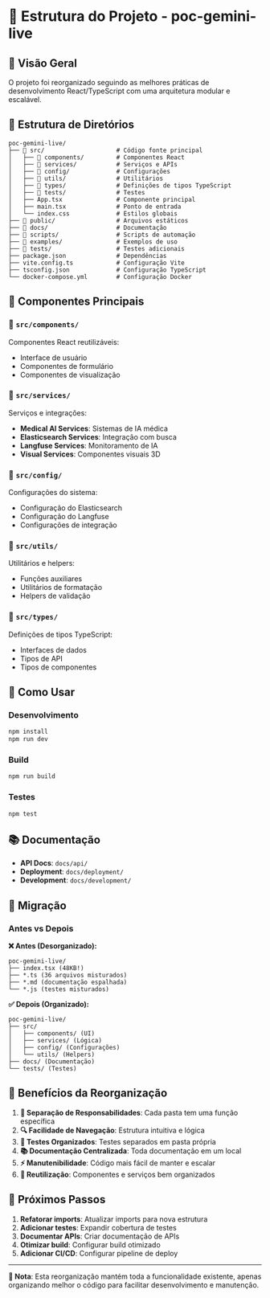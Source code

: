 # 📁 Estrutura do Projeto - poc-gemini-live

## 🎯 Visão Geral

O projeto foi reorganizado seguindo as melhores práticas de desenvolvimento React/TypeScript com uma arquitetura modular e escalável.

## 📂 Estrutura de Diretórios

```
poc-gemini-live/
├── 📁 src/                    # Código fonte principal
│   ├── 📁 components/         # Componentes React
│   ├── 📁 services/           # Serviços e APIs
│   ├── 📁 config/             # Configurações
│   ├── 📁 utils/              # Utilitários
│   ├── 📁 types/              # Definições de tipos TypeScript
│   ├── 📁 tests/              # Testes
│   ├── App.tsx               # Componente principal
│   ├── main.tsx              # Ponto de entrada
│   └── index.css             # Estilos globais
├── 📁 public/                 # Arquivos estáticos
├── 📁 docs/                   # Documentação
├── 📁 scripts/                # Scripts de automação
├── 📁 examples/               # Exemplos de uso
├── 📁 tests/                  # Testes adicionais
├── package.json              # Dependências
├── vite.config.ts            # Configuração Vite
├── tsconfig.json             # Configuração TypeScript
└── docker-compose.yml        # Configuração Docker
```

## 🔧 Componentes Principais

### 📁 `src/components/`
Componentes React reutilizáveis:
- Interface de usuário
- Componentes de formulário
- Componentes de visualização

### 📁 `src/services/`
Serviços e integrações:
- **Medical AI Services**: Sistemas de IA médica
- **Elasticsearch Services**: Integração com busca
- **Langfuse Services**: Monitoramento de IA
- **Visual Services**: Componentes visuais 3D

### 📁 `src/config/`
Configurações do sistema:
- Configuração do Elasticsearch
- Configuração do Langfuse
- Configurações de integração

### 📁 `src/utils/`
Utilitários e helpers:
- Funções auxiliares
- Utilitários de formatação
- Helpers de validação

### 📁 `src/types/`
Definições de tipos TypeScript:
- Interfaces de dados
- Tipos de API
- Tipos de componentes

## 🚀 Como Usar

### Desenvolvimento
```bash
npm install
npm run dev
```

### Build
```bash
npm run build
```

### Testes
```bash
npm test
```

## 📚 Documentação

- **API Docs**: `docs/api/`
- **Deployment**: `docs/deployment/`
- **Development**: `docs/development/`

## 🔄 Migração

### Antes vs Depois

**❌ Antes (Desorganizado):**
```
poc-gemini-live/
├── index.tsx (48KB!)
├── *.ts (36 arquivos misturados)
├── *.md (documentação espalhada)
└── *.js (testes misturados)
```

**✅ Depois (Organizado):**
```
poc-gemini-live/
├── src/
│   ├── components/ (UI)
│   ├── services/ (Lógica)
│   ├── config/ (Configurações)
│   └── utils/ (Helpers)
├── docs/ (Documentação)
└── tests/ (Testes)
```

## 🎯 Benefícios da Reorganização

1. **📁 Separação de Responsabilidades**: Cada pasta tem uma função específica
2. **🔍 Facilidade de Navegação**: Estrutura intuitiva e lógica
3. **🧪 Testes Organizados**: Testes separados em pasta própria
4. **📚 Documentação Centralizada**: Toda documentação em um local
5. **⚡ Manutenibilidade**: Código mais fácil de manter e escalar
6. **🔄 Reutilização**: Componentes e serviços bem organizados

## 🔧 Próximos Passos

1. **Refatorar imports**: Atualizar imports para nova estrutura
2. **Adicionar testes**: Expandir cobertura de testes
3. **Documentar APIs**: Criar documentação de APIs
4. **Otimizar build**: Configurar build otimizado
5. **Adicionar CI/CD**: Configurar pipeline de deploy

---

**📝 Nota**: Esta reorganização mantém toda a funcionalidade existente, apenas organizando melhor o código para facilitar desenvolvimento e manutenção.
